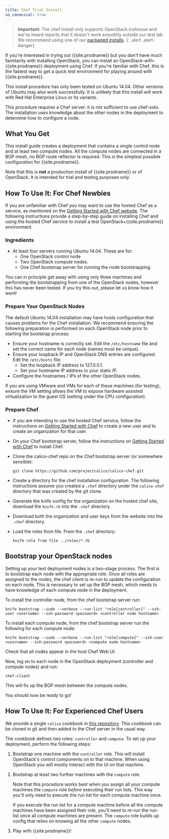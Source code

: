 ```yaml
---
title: Chef Trial Install
no_canonical: true
---
```


> **Important**: The chef install only supports OpenStack Icehouse and we've heard
> reports that it doesn't work smoothly outside our test lab. We
> recommend using one of our [packaged installs]({{site.baseurl}}/{{page.version}}/getting-started/openstack/installation/).
{: .alert .alert-danger}

If you're interested in trying out {{site.prodname}} but you don't have much
familiarity with installing OpenStack, you can install an
OpenStack-with-{{site.prodname}} deployment using Chef. If you're familiar with
Chef, this is the fastest way to get a quick test environment for
playing around with {{site.prodname}}.

This install procedure has only been tested on Ubuntu 14.04. Other
versions of Ubuntu may also work successfully. It is unlikely that this
install will work with Red Hat Enterprise Linux or its variants.

This procedure requires a Chef server: it is not sufficient to use
chef-solo. The installation uses knowledge about the other nodes in the
deployment to determine how to configure a node.

## What You Get

This install guide creates a deployment that contains a single control
node and at least two compute nodes. All the compute nodes are connected
in a BGP mesh, no BGP route reflector is required. This is the simplest
possible configuration for {{site.prodname}}.

Note that this is **not** a production install of {{site.prodname}} or of
OpenStack. It is intended for trial and testing purposes only.

## How To Use It: For Chef Newbies

If you are unfamiliar with Chef you may want to use the hosted Chef as a
service, as mentioned on the [Getting Started with Chef
website](http://gettingstartedwithchef.com/). The following instructions
provide a step-by-step guide on installing Chef and using the hosted
Chef service to install a test OpenStack+{{site.prodname}} environment.

### Ingredients

-   At least four servers running Ubuntu 14.04. These are for:
    -   One OpenStack control node
    -   Two OpenStack compute nodes.
    -   One Chef bootstrap server for running the node bootstrapping.

You can in principle get away with using only three machines and
performing the bootstrapping from one of the OpenStack nodes, however
this has never been tested. If you try this out, please let us know how
it went!

### Prepare Your OpenStack Nodes

The default Ubuntu 14.04 installation may have hosts configuration that
causes problems for the Chef installation. We recommend ensuring the
following preparation is performed on each OpenStack node prior to
starting the bootstrap process:

-   Ensure your hostname is correctly set. Edit the `/etc/hostname`
    file and set the correct name for each node (names must
    be unique).
-   Ensure your loopback IP and OpenStack DNS entries are configured.
    Edit the `/etc/hosts` file:
    - Set the loopback IP address to 127.0.0.1.
    - Set your hostname IP address to your static IP.
-   Configure the hostnames / IPs of the other OpenStack nodes.

If you are using VMware and VMs for each of these machines (for
testing), ensure the VM setting allows the VM to expose hardware
assisted virtualization to the guest OS (setting under the CPU
configuration).

### Prepare Chef

-   If you are intending to use the hosted Chef service, follow the
    instructions on [Getting Started with
    Chef](http://gettingstartedwithchef.com/) to create a new user and
    to create an organization for that user.
-   On your Chef bootstrap server, follow the instructions on [Getting
    Started with Chef](http://gettingstartedwithchef.com/) to
    install Chef.
-   Clone the calico-chef repo on the Chef bootstrap server (or
    somewhere sensible):

        git clone https://github.com/projectcalico/calico-chef.git

-   Create a directory for the chef installation configuration. The
    following instructions assume you created a `.chef` directory under
    the `calico-chef` directory that was created by the git clone.
-   Generate the knife config for the organization on the hosted chef
    site, download the `knife.rb` into the `.chef` directory.
-   Download both the organization and user keys from the website into
    the `.chef` directory.
-   Load the roles from file. From the `.chef` directory:

        knife role from file ../roles/*.rb

## Bootstrap your OpenStack nodes

Setting up your test deployment nodes is a two-stage process. The first
is to bootstrap each node with the appropriate role. Once all roles are
assigned to the nodes, the chef client is re-run to update the
configuration on each node. This is necessary to set up the BGP mesh,
which needs to have knowledge of each compute node in the deployment.

To install the controller node, from the chef bootstrap server run:

    knife bootstrap --sudo --verbose --run-list "role[controller]" --ssh-user <username> --ssh-password <password> <controller node hostname>

To install each compute node, from the chef bootstrap server run the
following for each compute node:

    knife bootstrap --sudo --verbose --run-list "role[compute]" --ssh-user <username> --ssh-password <password> <compute node hostname>

Check that all nodes appear in the host Chef Web UI.

Now, log on to each node in the OpenStack deployment (controller and
compute nodes) and run:

    chef-client

This will fix up the BGP mesh between the compute nodes.

You should now be ready to go!

## How To Use It: For Experienced Chef Users

We provide a single `calico` cookbook in [this
repository](https://github.com/projectcalico/calico-chef). This cookbook
can be cloned in git and then added to the Chef server in the usual way.

The cookbook defines two roles: `controller` and `compute`. To set up
your deployment, perform the following steps:

1.  Bootstrap one machine with the `controller` role. This will install
    OpenStack's control components on to that machine. When using
    OpenStack you will mostly interact with the UI on that machine.
2.  Bootstrap at least two further machines with the `compute` role.

    Note that this procedure works best when you assign all your compute
    machines the `compute` role *before* executing their run lists. This
    way you'll only need to execute the run list for each compute
    machine once.

    If you execute the run list for a compute machine before all the
    compute machines have been assigned their role, you'll need to
    re-run the run-list once all compute machines are present. The
    `compute` role builds up config that relies on knowing all the other
    `compute` nodes.

3.  Play with {{site.prodname}}!

